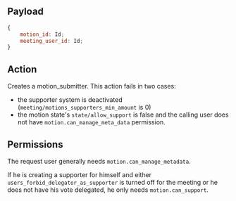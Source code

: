## Payload
```js
{
    motion_id: Id;
    meeting_user_id: Id;
}
```

## Action
Creates a motion_submitter.
This action fails in two cases:
- the supporter system is deactivated (`meeting/motions_supporters_min_amount` is 0)
- the motion state's `state/allow_support` is false and the calling user does not have `motion.can_manage_meta_data` permission.

## Permissions
The request user generally needs `motion.can_manage_metadata`.

If he is creating a supporter for himself and either `users_forbid_delegator_as_supporter` is turned off for the meeting or he does not have his vote delegated, he only needs `motion.can_support`.
